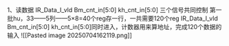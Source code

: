 1、读数据
IR_Data_I_vld
Bm_cnt_in[5:0]
kh_cnt_in[5:0]
三个信号共同控制
第一批hu，33——5列——5×8=40个reg存一行，一共需要120个reg
IR_Data_I_vld
Bm_cnt_in[5:0]
kh_cnt_in[5:0]同时进入，计数器用来算地址，完成120个数据的输入
![[Pasted image 20250704162119.png]]

